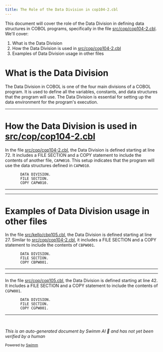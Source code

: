 ```yaml
---
title: The Role of the Data Division in cop104-2.cbl
---
```

This document will cover the role of the Data Division in defining data structures in COBOL programs, specifically in the file <SwmPath>[src/cop/cop104-2.cbl](src/cop/cop104-2.cbl)</SwmPath>. We'll cover:

1. What is the Data Division
2. How the Data Division is used in <SwmPath>[src/cop/cop104-2.cbl](src/cop/cop104-2.cbl)</SwmPath>
3. Examples of Data Division usage in other files

# What is the Data Division

The Data Division in COBOL is one of the four main divisions of a COBOL program. It is used to define all the variables, constants, and data structures that the program will use. The Data Division is essential for setting up the data environment for the program's execution.

<SwmSnippet path="/src/cop/cop104-2.cbl" line="72">

---

# How the Data Division is used in <SwmPath>[src/cop/cop104-2.cbl](src/cop/cop104-2.cbl)</SwmPath>

In the file <SwmPath>[src/cop/cop104-2.cbl](src/cop/cop104-2.cbl)</SwmPath>, the Data Division is defined starting at line 72. It includes a FILE SECTION and a COPY statement to include the contents of another file, <SwmToken path="src/cop/cop104-2.cbl" pos="74:3:3" line-data="       COPY CAPW010.">`CAPW010`</SwmToken>. This setup indicates that the program will use the data structures defined in <SwmToken path="src/cop/cop104-2.cbl" pos="74:3:3" line-data="       COPY CAPW010.">`CAPW010`</SwmToken>.

```cobol
       DATA DIVISION.
       FILE SECTION.
       COPY CAPW010.
```

---

</SwmSnippet>

<SwmSnippet path="/src/kello/cbp105.cbl" line="27">

---

# Examples of Data Division usage in other files

In the file <SwmPath>[src/kello/cbp105.cbl](src/kello/cbp105.cbl)</SwmPath>, the Data Division is defined starting at line 27. Similar to <SwmPath>[src/cop/cop104-2.cbl](src/cop/cop104-2.cbl)</SwmPath>, it includes a FILE SECTION and a COPY statement to include the contents of <SwmToken path="src/kello/cbp105.cbl" pos="29:3:3" line-data="       COPY CBPW001.">`CBPW001`</SwmToken>.

```cobol
       DATA DIVISION.
       FILE SECTION.
       COPY CBPW001.
```

---

</SwmSnippet>

<SwmSnippet path="/src/cop/cop105.cbl" line="42">

---

In the file <SwmPath>[src/cop/cop105.cbl](src/cop/cop105.cbl)</SwmPath>, the Data Division is defined starting at line 42. It includes a FILE SECTION and a COPY statement to include the contents of <SwmToken path="src/cop/cop105.cbl" pos="44:3:3" line-data="       COPY CGPW001.">`CGPW001`</SwmToken>.

```cobol
       DATA DIVISION.
       FILE SECTION.
       COPY CGPW001.
```

---

</SwmSnippet>

&nbsp;

*This is an auto-generated document by Swimm AI 🌊 and has not yet been verified by a human*

<SwmMeta version="3.0.0" repo-id="Z2l0aHViJTNBJTNBa2VsbG8lM0ElM0Fzd2ltbWlv" repo-name="kello"><sup>Powered by [Swimm](/)</sup></SwmMeta>
